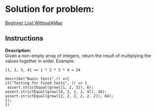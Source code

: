 # Solution for problem:

[Beginner Lost WithoutAMap](https://www.codewars.com/kata/57f781872e3d8ca2a000007e/)

## Instructions

**Description:**  
Given a non-empty array of integers, return the result of multiplying the values together in order. Example:

```plaintext
[1, 2, 3, 4] => 1 * 2 * 3 * 4 = 24
```

```plaintext
describe("Basic tests",() =>{
it("Testing for fixed tests", () => {
 assert.strictEqual(grow([1, 2, 3]), 6);
assert.strictEqual(grow([4, 1, 1, 1, 4]), 16);
assert.strictEqual(grow([2, 2, 2, 2, 2, 2]), 64);
});
})
```

